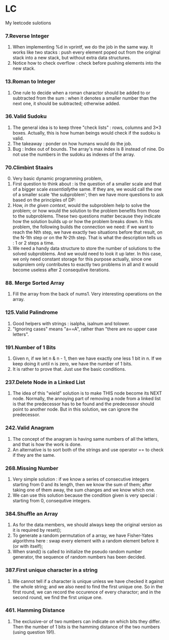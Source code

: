 # LC
My leetcode sulotions
### 7.Reverse Integer
1. When implementing %d in vprintf, we do the job in the same way. It works like two stacks : push every element poped out from the original stack into a new stack, but without extra data structures.
2. Notice how to check overflow : check before pushing elements into the new stack.
### 13.Roman to Integer
1. One rule to decide when a roman charactor should be added to or subtracted from the sum : when it denotes a smaller number than the next one, it should be subtracted; otherwise added.
### 36.Valid Sudoku
1. The general idea is to keep three "check lists" : rows, columns and 3*3 boxes. Actually, this is how human beings would check if the sudoku is valid.
2. The takeaway : ponder on how humans would do the job.
3. Bug : Index out of bounds. The array's max index is 8 instead of nine. Do not use the numbers in the sudoku as indexes of the array. 
### 70.Climbint Staairs
0. Very basic dynamic programming problem, 
1. First question to think about : is the question of a smaller scale and that of a bigger scale *essentially*the same. If they are, we would call the one of a smaller scale 'the subproblem'; then we have more questions to ask based on the principles of DP:
2. How, *in the given context*, would the subproblem help to solve the problem; or how would the solution to the problem benefits from those to the subproblems. These two questions matter because they indicate how the solution builds up or how the problem breaks down. In this problem, the following builds the connection we need: if we want to reach the Nth step, we have exactly two situations before that result, on the N-1th step or on the N-2th step. That is what the
description tells us : 1 or 2 steps a time.
3. We need a handy data structure to store the number of solutions to the  solved subproblems. And we would need to look it up later. In this case, we only need constant storage for this purpose actually, since one subprolem only contributes to exactly two problems in all and it would become useless after 2 consequtive iterations.
### 88. Merge Sorted Array
1. Fill the array from the back of nums1. Very interesting operations on the array.
### 125.Valid Palindrome
1. Good helpers with strings : isalpha, isalnum and tolower.
2. "Ignoring cases" means "a==A", rather than "there are no upper case letters".
### 191.Number of 1 Bits
1. Given n, if we let n & n - 1, then we have exactly one less 1 bit in n. If we keep doing it until n is zero, we have the number of 1 bits.
2. It is rather to prove that. Just use the basic conditions.
### 237.Delete Node in a Linked List
1. The idea of this "wield" solution is to make THIS node become its NEXT node. Normally, the annoying part of removing a node from a linked list is that the predecessor has to be found and the predecessor should point to another node. But in this solution, we can ignore the predecessor.
### 242.Valid Anagram 
1. The concept of the anagram is having same numbers of all the letters, and that is how the work is done.
2. An alternative is to sort both of the strings and use operator == to check if they are the same.

### 268.Missing Number
1. Very simple solution : if we know a series of consecutive integers starting from 0 and its length, then we know the sum of them; after taking one of them away, the sum changes and we know which one.
2. We can use this solution because the condition given is very special : starting from 0, consequtive integers.
### 384.Shuffle an Array
1. As for the data members, we should always keep the original version as it is required by reset();
2. To generate a random permutation of a array, we have Fisher-Yates algorithms here : swap every element with a random element before it (or with itself);
3. When srand() is called to initialize the pseudo random number generator, the sequence of random numbers has been decided. 
### 387.First unique character in a string
1. We cannot tell if a character is unique unless we have checked it against the whole string; and we also need to find the first unique one. So in the first round, we can record the occurence of every charactor; and in the second round, we find the first unique one.
### 461. Hamming Distance
1. The exclusive-or of two numbers can indicate on which bits they differ. Then the number of 1 bits is the hamming distance of the two numbers (using question 191).
